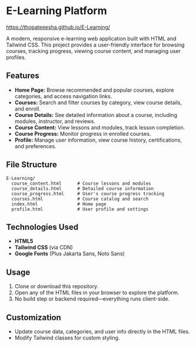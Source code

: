 # E-Learning Platform

https://thopateeesha.github.io/E-Learning/

A modern, responsive e-learning web application built with HTML and Tailwind CSS. This project provides a user-friendly interface for browsing courses, tracking progress, viewing course content, and managing user profiles.

## Features

- **Home Page:** Browse recommended and popular courses, explore categories, and access navigation links.
- **Courses:** Search and filter courses by category, view course details, and enroll.
- **Course Details:** See detailed information about a course, including modules, instructor, and reviews.
- **Course Content:** View lessons and modules, track lesson completion.
- **Course Progress:** Monitor progress in enrolled courses.
- **Profile:** Manage user information, view course history, certifications, and preferences.

## File Structure

```
E-Learning/
  course_content.html      # Course lessons and modules
  course_details.html      # Detailed course information
  course_progress.html     # User's course progress tracking
  courses.html             # Course catalog and search
  index.html               # Home page
  profile.html             # User profile and settings
```

## Technologies Used

- **HTML5**
- **Tailwind CSS** (via CDN)
- **Google Fonts** (Plus Jakarta Sans, Noto Sans)

## Usage

1. Clone or download this repository.
2. Open any of the HTML files in your browser to explore the platform.
3. No build step or backend required—everything runs client-side.

## Customization

- Update course data, categories, and user info directly in the HTML files.
- Modify Tailwind classes for custom styling.

##
